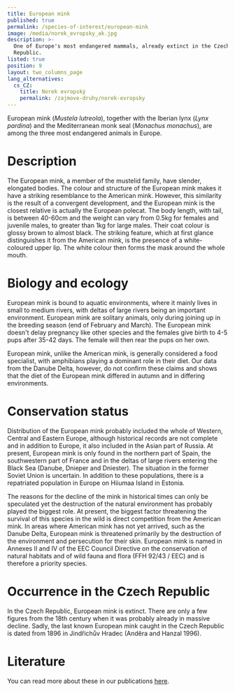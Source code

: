 ```yaml
---
title: European mink
published: true
permalink: /species-of-interest/european-mink
image: /media/norek_evropsky_ak.jpg
description: >-
  One of Europe's most endangered mammals, already extinct in the Czech
  Republic.
listed: true
position: 9
layout: two_columns_page
lang_alternatives:
  cs_CZ:
    title: Norek evropský
    permalink: /zajmove-druhy/norek-evropsky
---
```

European mink (_Mustela lutreola_), together with the Iberian lynx (_Lynx pardina_) and the Mediterranean monk seal (_Monachus monachus_), are among the three most endangered animals in Europe.

# Description

The European mink, a member of the mustelid family, have slender, elongated bodies. The colour and structure of the European mink makes it have a striking resemblance to the American mink. However, this similarity is the result of a convergent development, and the European mink is the closest relative is actually the European polecat. The body length, with tail, is between 40-60cm and the weight can vary from 0.5kg for females and juvenile males, to greater than 1kg for large males. Their coat colour is glossy brown to almost black. The striking feature, which at first glance distinguishes it from the American mink, is the presence of a white-coloured upper lip. The white colour then forms the mask around the whole mouth.

# Biology and ecology

European mink is bound to aquatic environments, where it mainly lives in small to medium rivers, with deltas of large rivers being an important environment. European mink are solitary animals, only during joining up in the breeding season (end of February and March). The European mink doesn't delay pregnancy like other species and the females give birth to 4-5 pups after 35-42 days. The female will then rear the pups on her own.

European mink, unlike the American mink, is generally considered a food specialist, with amphibians playing a dominant role in their diet. Our data from the Danube Delta, however, do not confirm these claims and shows that the diet of the European mink differed in autumn and in differing environments.

# Conservation status

Distribution of the European mink probably included the whole of Western, Central and Eastern Europe, although historical records are not complete and in addition to Europe, it also included in the Asian part of Russia. At present, European mink is only found in the northern part of Spain, the southwestern part of France and in the deltas of large rivers entering the Black Sea (Danube, Dnieper and Dniester). The situation in the former Soviet Union is uncertain. In addition to these populations, there is a repatriated population in Europe on Hiiumaa Island in Estonia.

The reasons for the decline of the mink in historical times can only be speculated yet the destruction of the natural environment has probably played the biggest role. At present, the biggest factor threatening the survival of this species in the wild is direct competition from the American mink. In areas where American mink has not yet arrived, such as the Danube Delta, European mink is threatened primarily by the destruction of the environment and persecution for their skin. European mink is named in Annexes II and IV of the EEC Council Directive on the conservation of natural habitats and of wild fauna and flora (FFH 92/43 / EEC) and is therefore a priority species.

# Occurrence in the Czech Republic

In the Czech Republic, European mink is extinct. There are only a few figures from the 18th century when it was probably already in massive decline. Sadly, the last known European mink caught in the Czech Republic is dated from 1896 in Jindřichův Hradec (Anděra and Hanzal 1996).

# Literature

You can read more about these in our publications [here](/publications).
